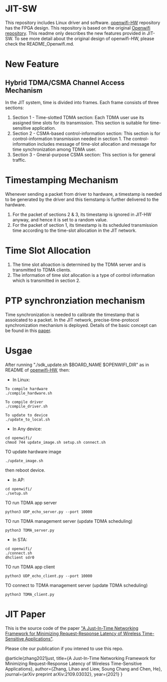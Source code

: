 # JIT-SW
This repository includes Linux driver and software. [openwifi-HW](https://github.com/Leo-Cheung-CUHK/openwifi-hw) repository has the FPGA design. This repository is based on the original [Openwifi repository](https://github.com/open-sdr/openwifi). This readme only describes the new features provided in JIT-SW. To see more detail about the original design of openwifi-HW, please check the README_Openwifi.md.

# New Feature 
## Hybrid TDMA/CSMA Channel Access Mechanism
In the JIT system, time is divided into frames. Each frame consists of three sections: 

1) Section 1 - Time-slotted TDMA section: Each TDMA user use its assigned time slots for its transmission. This section is suitable for time-sensitive application. 
2) Section 2 - CSMA-based control-information section: This section is for control-information transmission needed in section 1. The control-information includes message of time-slot allocation and message for time synchronization among TDMA user. 
3) Section 3 - Gneral-purpose CSMA section: This section is for general traffic. 

# Timestamping Mechanism
Whenever sending a packet from driver to hardware, a timestamp is needed to be generated by the driver and this tiemstamp is further delivered to the hardware. 

1) For the packet of sections 2 & 3, its timestamp is ignored in JIT-HW anyway, and hence it is set to a random value.
2) For the packet of section 1, its timestamp is its scheduled transmission time according to the time-slot allocation in the JIT network. 

# Time Slot Allocation
1) The time slot alloaction is determined by the TDMA server and is transmitted to TDMA clients. 
2) The information of time slot allocation is a type of control information which is transmitted in section 2. 

# PTP synchronziation mechanism
Time synchronization is needed to calibrate the timestamp that is assoicated to a packet. In the JIT network, precise-time-protocol synchronization mechanism is deployed. Details of the basic concept can be found in this [paper](https://ieeexplore.ieee.org/stamp/stamp.jsp?arnumber=9480604). 

# Usgae
After running "./sdk_update.sh $BOARD_NAME $OPENWIFI_DIR" as in README of [openwifi-HW](https://github.com/Leo-Cheung-CUHK/openwifi-hw), then:

* In Linux:
```
To compile hardware
./compile_hardware.sh 

To compile driver
./compile_driver.sh 

To update to device 
./update_to_local.sh 
```

* In Any device:
```
cd openwifi/
chmod 744 update_image.sh setup.sh connect.sh
```
TO update hardware image
```
./update_image.sh
```
then reboot device.

* In AP:
```
cd openwifi/
./setup.sh
```
TO run TDMA app server
```
python3 UDP_echo_server.py --port 10000
```
TO run TDMA management server (update TDMA scheduling)
```
python3 TDMA_server.py 
```

* In STA:
```
cd openwifi/
./connect.sh
dhclient sdr0
```

TO run TDMA app client
```
python3 UDP_echo_client.py --port 10000
```

TO connect to TDMA management server (update TDMA scheduling)
```
python3 TDMA_client.py
```

# JIT Paper
This is the source code of the paper ["A Just-In-Time Networking Framework for Minimizing Request-Response Latency of Wireless Time-Sensitive Applications"](https://arxiv.org/pdf/2109.03032.pdf).

Please cite our publication if you intened to use this repo.

@article{zhang2021just, title={A Just-In-Time Networking Framework for Minimizing Request-Response Latency of Wireless Time-Sensitive Applications}, author={Zhang, Lihao and Liew, Soung Chang and Chen, He}, journal={arXiv preprint arXiv:2109.03032}, year={2021} }